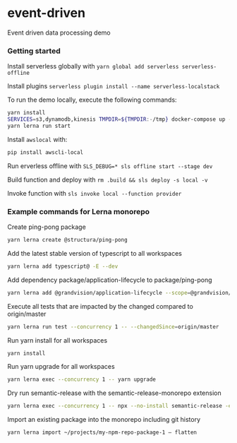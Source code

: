 # event-driven

Event driven data processing demo

### Getting started

Install serverless globally with `yarn global add serverless serverless-offline`

Install plugins `serverless plugin install --name serverless-localstack`

To run the demo locally, execute the following commands:

```bash
yarn install
SERVICES=s3,dynamodb,kinesis TMPDIR=${TMPDIR:-/tmp} docker-compose up -d
yarn lerna run start
```

Install `awslocal` with:

```bash
pip install awscli-local
```

Run erverless offline with `SLS_DEBUG=* sls offline start --stage dev`

Build function and deploy with `rm .build && sls deploy -s local -v`

Invoke function with `sls invoke local --function provider`

### Example commands for Lerna monorepo

Create ping-pong package

```bash
yarn lerna create @structura/ping-pong
```

Add the latest stable version of typescript to all workspaces

```bash
yarn lerna add typescript@ -E --dev
```

Add dependency package/application-lifecycle to package/ping-pong

```bash
yarn lerna add @grandvision/application-lifecycle --scope=@grandvision/ping-pong
```

Execute all tests that are impacted by the changed compared to origin/master

```bash
yarn lerna run test --concurrency 1 -- --changedSince=origin/master
```

Run yarn install for all workspaces

```bash
yarn install
```

Run yarn upgrade for all workspaces

```bash
yarn lerna exec --concurrency 1 -- yarn upgrade
```

Dry run semantic-release with the semantic-release-monorepo extension

```bash
yarn lerna exec --concurrency 1 -- npx --no-install semantic-release -e semantic-release-monorepo --dry-run
```

Import an existing package into the monorepo including git history

```bash
yarn lerna import ~/projects/my-npm-repo-package-1 — flatten
```
